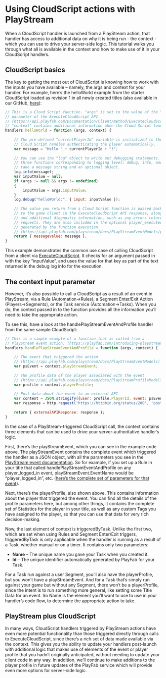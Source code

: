 # Using CloudScript actions with PlayStream

When a CloudScript handler is launched from a PlayStream action, that handler has access to additional data on why it is being run - the context - which you can use to drive your server-side logic. This tutorial walks you through what all is available in the context and how to make use of it in your CloudScript handlers.

## CloudScript basics

The key to getting the most out of CloudScript is knowing how to work with the inputs you have available – namely, the args and context for your handler. For example, here’s the helloWorld example from the starter CloudScript loaded as revision 1 in all newly created titles (also available in our GitHub, [here](https://github.com/PlayFab/CloudScriptSamples/tree/master/BasicSample)):

```javascript
// This is a Cloud Script function. "args" is set to the value of the "FunctionParameter"
// parameter of the ExecuteCloudScript API.
// (https://api.playfab.com/Documentation/Client/method/ExecuteCloudScript)
// "context" contains additional information when the Cloud Script function is called from a PlayStream action.
handlers.helloWorld = function (args, context) {
	
    // The pre-defined "currentPlayerId" variable is initialized to the PlayFab ID of the player logged-in on the game client.
    // Cloud Script handles authenticating the player automatically.
    var message = "Hello " + currentPlayerId + "!";
 
    // You can use the "log" object to write out debugging statements. It has
    // three functions corresponding to logging level: debug, info, and error. These functions
    // take a message string and an optional object.
    log.info(message);
    var inputValue = null;
    if (args != null && args != undefined)
    {
        inputValue = args.inputValue;
    }
    log.debug("helloWorld:", { input: inputValue });
 
    // The value you return from a Cloud Script function is passed back
    // to the game client in the ExecuteCloudScript API response, along with any log statements
    // and additional diagnostic information, such as any errors returned by API calls or external HTTP
    // requests. They are also included in the optional player_executed_cloudscript PlayStream event
    // generated by the function execution.
    // (https://api.playfab.com/playstream/docs/PlayStreamEventModels/player/player_executed_cloudscript)
    return { messageValue: message };
}
```

This example demonstrates the common use case of calling CloudScript from a client via [ExecuteCloudScript](https://api.playfab.com/Documentation/Client/method/ExecuteCloudScript). It checks for an argument passed in with the key “inputValue”, and uses the value for that key as part of the text returned in the debug log info for the execution.

## The context input parameter

However, it’s also possible to call a CloudScript as a result of an event in PlayStream, via a Rule (Automation->Rules), a Segment Enter/Exit Action (Players->Segments), or the Task service (Automation->Tasks). When you do, the context passed in to the function provides all the information you’ll need to take the appropriate action.

To see this, have a look at the handlePlayStreamEventAndProfile handler from the same sample CloudScript:

```javascript
// This is a simple example of a function that is called from a
// PlayStream event action. (https://playfab.com/introducing-playstream/)
handlers.handlePlayStreamEventAndProfile = function (args, context) {
	
    // The event that triggered the action
    // (https://api.playfab.com/playstream/docs/PlayStreamEventModels)
    var psEvent = context.playStreamEvent;
	
    // The profile data of the player associated with the event
    // (https://api.playfab.com/playstream/docs/PlayStreamProfileModels)
    var profile = context.playerProfile;
	
    // Post data about the event to an external API
    var content = JSON.stringify({user: profile.PlayerId, event: psEvent.EventName});
    var response = http.request('https://httpbin.org/status/200', 'post', content, 'application/json', null, true);
	
    return { externalAPIResponse: response };
}
```

In the case of a PlayStream-triggered CloudScript call, the context contains three elements that can be used to drive your server-authoritative handler’s logic.

First, there’s the playStreamEvent, which you can see in the example code above. The playStreamEvent contains the complete event which triggered the handler as a JSON object, with all the parameters you see in the [PlayStream event documentation](https://api.playfab.com/playstream/events). So for example, if you set up a Rule in your title that called handlePlayStreamEventAndProfile on any player_logged_in event, playStreamEvent.EventName would be “player_logged_in”, etc. ([here’s the complete set of parameters for that event](https://api.playfab.com/playstream/events/player_logged_in)).

Next, there’s the playerProfile, also shown above. This contains information about the player that triggered the event. You can find all the details of the profile parameters here, but among other things, it contains the complete set of Statistics for the player in your title, as well as any custom Tags you have assigned to the player, so that you can use that data for very rich decision-making.

Now, the last element of context is triggeredByTask. Unlike the first two, which are set when using Rules and Segment Enter/Exit triggers, triggeredByTask is only applicable when the handler is running as a result of a Task, whether manual or on a timer. It contains only two parameters:

- **Name** – The unique name you gave your Task when you created it.
- **Id** – The unique identifier automatically generated by PlayFab for your Task.

For a Task run against a user Segment, you’ll also have the playerProfile, but you won’t have a playStreamEvent. And for a Task that’s simply run against your game but without any Segment, there won’t be a playerProfile, since the intent is to run something more general, like setting some Title Data for an event. So Name is the element you’ll want to use to use in your handler’s code flow, to determine the appropriate action to take.

## PlayStream plus CloudScript

In many ways, CloudScript handlers triggered by PlayStream actions have even more potential functionality than those triggered directly through calls to ExecuteCloudScript, since there’s a rich set of data made available via the context. This gives you the ability to update your handlers post-launch with additional logic that makes use of elements of the event or player profile that you hadn’t originally anticipated, without needing to update your client code in any way. In addition, we’ll continue to make additions to the player profile in future updates of the PlayFab service which will provide even more options for server-side logic.